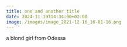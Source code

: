 ```yaml
---
title: one and another title
date: 2024-11-19T14:34:00+02:00
image: /images/image_2021-12-16_16-01-16.png
---
```

a blond girl from Odessa
